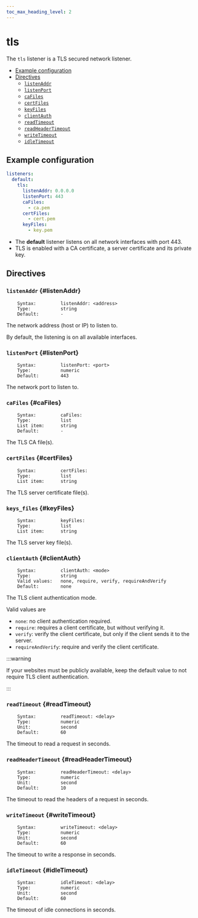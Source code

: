 ```yaml
---
toc_max_heading_level: 2
---
```


# tls

The `tls` listener is a TLS secured network listener.

- [Example configuration](#example-configuration)
- [Directives](#directives)
  - [`listenAddr`](#listenAddr)
  - [`listenPort`](#listenPort)
  - [`caFiles`](#caFiles)
  - [`certFiles`](#certFiles)
  - [`keyFiles`](#keyFiles)
  - [`clientAuth`](#clientAuth)
  - [`readTimeout`](#readTimeout)
  - [`readHeaderTimeout`](#readHeaderTimeout)
  - [`writeTimeout`](#writeTimeout)
  - [`idleTimeout`](#idleTimeout)

## Example configuration

```yaml
listeners:
  default:
    tls:
      listenAddr: 0.0.0.0
      listenPort: 443
      caFiles:
        - ca.pem
      certFiles:
        - cert.pem
      keyFiles:
        - key.pem
```

- The **default** listener listens on all network interfaces with port 443.
- TLS is enabled with a CA certificate, a server certificate and its private key.

## Directives

### `listenAddr` {#listenAddr}

```
    Syntax:         listenAddr: <address>
    Type:           string
    Default:        -
```

The network address (host or IP) to listen to.

By default, the listening is on all available interfaces.

### `listenPort` {#listenPort}

```
    Syntax:         listenPort: <port>
    Type:           numeric
    Default:        443
```

The network port to listen to.

### `caFiles` {#caFiles}

```
    Syntax:         caFiles:
    Type:           list
    List item:      string
    Default:        -
```

The TLS CA file(s).

### `certFiles` {#certFiles}

```
    Syntax:         certFiles:
    Type:           list
    List item:      string
```

The TLS server certificate file(s).

### `keys_files` {#keyFiles}

```
    Syntax:         keyFiles:
    Type:           list
    List item:      string
```

The TLS server key file(s).

### `clientAuth` {#clientAuth}

```
    Syntax:         clientAuth: <mode>
    Type:           string
    Valid values:   none, require, verify, requireAndVerify
    Default:        none
```

The TLS client authentication mode.

Valid values are

- `none`: no client authentication required.
- `require`: requires a client certificate, but without verifying it.
- `verify`: verify the client certificate, but only if the client sends it to the server.
- `requireAndVerify`: require and verify the client certificate.

:::warning

If your websites must be publicly available, keep the default value to not require TLS client authentication.

:::

### `readTimeout` {#readTimeout}

```
    Syntax:         readTimeout: <delay>
    Type:           numeric
    Unit:           second
    Default:        60
```

The timeout to read a request in seconds.

### `readHeaderTimeout` {#readHeaderTimeout}

```
    Syntax:         readHeaderTimeout: <delay>
    Type:           numeric
    Unit:           second
    Default:        10
```

The timeout to read the headers of a request in seconds.

### `writeTimeout` {#writeTimeout}

```
    Syntax:         writeTimeout: <delay>
    Type:           numeric
    Unit:           second
    Default:        60
```

The timeout to write a response in seconds.

### `idleTimeout` {#idleTimeout}

```
    Syntax:         idleTimeout: <delay>
    Type:           numeric
    Unit:           second
    Default:        60
```

The timeout of idle connections in seconds.
